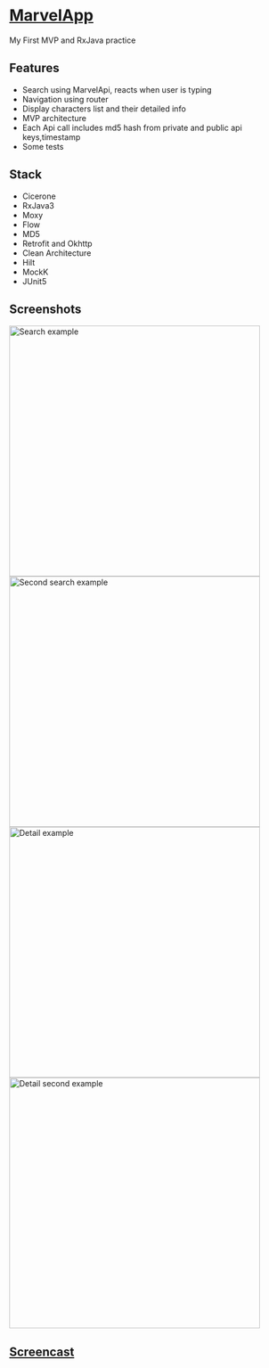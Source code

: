 # [MarvelApp](https://github.com/Elizav555/MarvelApp) 
My First MVP and RxJava practice

## Features
- Search using MarvelApi, reacts when user is typing
- Navigation using router
- Display characters list and their detailed info
- MVP architecture
- Each Api call includes md5 hash from private and public api keys,timestamp
- Some tests

## Stack
- Cicerone
- RxJava3
- Moxy
- Flow
- MD5
- Retrofit and Okhttp
- Clean Architecture
- Hilt
- MockK
- JUnit5

## Screenshots 
<img src="https://user-images.githubusercontent.com/78415957/194083688-a5e89781-33df-4d80-bb07-40f87ee31ed4.jpg" alt="Search example" height="450"/>
<img src="https://user-images.githubusercontent.com/78415957/194083681-6cea1bc6-93d5-4cb0-864c-13e16266c523.jpg" alt="Second search example" height="450"/>
<img src="https://user-images.githubusercontent.com/78415957/194083691-94ced68c-674d-4deb-ae32-738a9f9bdfce.jpg" alt="Detail example" height="450"/>
<img src="https://user-images.githubusercontent.com/78415957/194083673-186a57d0-1296-49ad-a7c8-6026fa6c94c8.jpg" alt="Detail second example" height="450"/>

## [Screencast](https://user-images.githubusercontent.com/78415957/194083697-b97338a3-8e63-4a18-b1db-42d3867c17df.mp4)


